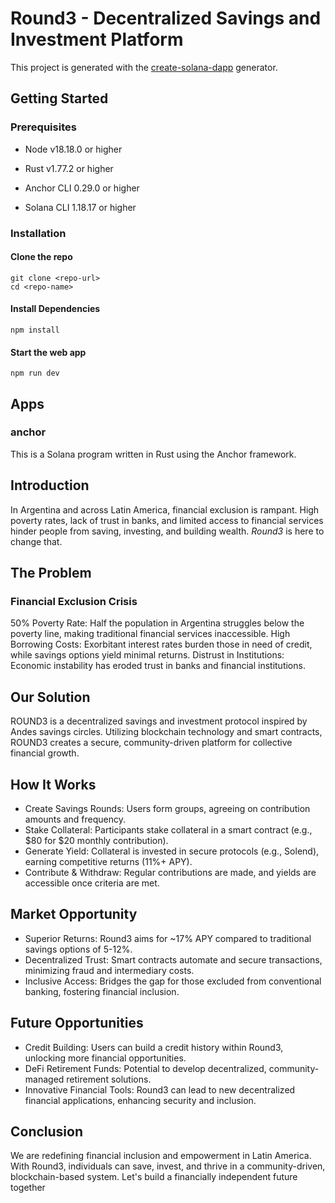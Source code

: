 # Round3 - Decentralized Savings and Investment Platform

This project is generated with the [create-solana-dapp](https://github.com/solana-developers/create-solana-dapp) generator.

## Getting Started

### Prerequisites

- Node v18.18.0 or higher

- Rust v1.77.2 or higher
- Anchor CLI 0.29.0 or higher
- Solana CLI 1.18.17 or higher

### Installation

#### Clone the repo

```shell
git clone <repo-url>
cd <repo-name>
```

#### Install Dependencies

```shell
npm install
```

#### Start the web app

```
npm run dev
```

## Apps

### anchor

This is a Solana program written in Rust using the Anchor framework.

## Introduction

In Argentina and across Latin America, financial exclusion is rampant. High poverty rates, lack of trust in banks, and limited access to financial services hinder people from saving, investing, and building wealth. _Round3_ is here to change that.

## The Problem

### Financial Exclusion Crisis

50% Poverty Rate: Half the population in Argentina struggles below the poverty line, making traditional financial services inaccessible.
High Borrowing Costs: Exorbitant interest rates burden those in need of credit, while savings options yield minimal returns.
Distrust in Institutions: Economic instability has eroded trust in banks and financial institutions.

## Our Solution

ROUND3 is a decentralized savings and investment protocol inspired by Andes savings circles. Utilizing blockchain technology and smart contracts, ROUND3 creates a secure, community-driven platform for collective financial growth.

## How It Works

- Create Savings Rounds: Users form groups, agreeing on contribution amounts and frequency.
- Stake Collateral: Participants stake collateral in a smart contract (e.g., $80 for $20 monthly contribution).
- Generate Yield: Collateral is invested in secure protocols (e.g., Solend), earning competitive returns (11%+ APY).
- Contribute & Withdraw: Regular contributions are made, and yields are accessible once criteria are met.

## Market Opportunity

- Superior Returns: Round3 aims for ~17% APY compared to traditional savings options of 5-12%.
- Decentralized Trust: Smart contracts automate and secure transactions, minimizing fraud and intermediary costs.
- Inclusive Access: Bridges the gap for those excluded from conventional banking, fostering financial inclusion.

## Future Opportunities

- Credit Building: Users can build a credit history within Round3, unlocking more financial opportunities.
- DeFi Retirement Funds: Potential to develop decentralized, community-managed retirement solutions.
- Innovative Financial Tools: Round3 can lead to new decentralized financial applications, enhancing security and inclusion.

## Conclusion

We are redefining financial inclusion and empowerment in Latin America. With Round3, individuals can save, invest, and thrive in a community-driven, blockchain-based system. Let's build a financially independent future together
